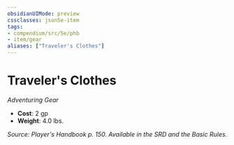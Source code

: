 ```yaml
---
obsidianUIMode: preview
cssclasses: json5e-item
tags:
- compendium/src/5e/phb
- item/gear
aliases: ["Traveler's Clothes"]
---
```

# Traveler's Clothes
*Adventuring Gear*  

- **Cost**: 2 gp
- **Weight**: 4.0 lbs.

*Source: Player's Handbook p. 150. Available in the SRD and the Basic Rules.*